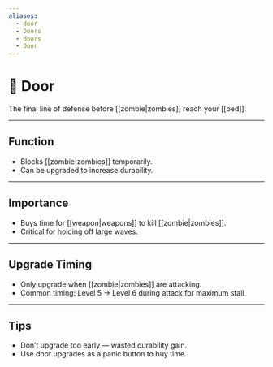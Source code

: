 ```yaml
---
aliases:
  - door
  - Doors
  - doors
  - Door
---
```

# 🚪 Door

The final line of defense before [[zombie|zombies]] reach your [[bed]].

---

## Function
- Blocks [[zombie|zombies]] temporarily.
- Can be upgraded to increase durability.

---

## Importance
- Buys time for [[weapon|weapons]] to kill [[zombie|zombies]].
- Critical for holding off large waves.

---

## Upgrade Timing
- Only upgrade when [[zombie|zombies]] are attacking.
- Common timing: Level 5 → Level 6 during attack for maximum stall.

---

## Tips
- Don’t upgrade too early — wasted durability gain.
- Use door upgrades as a panic button to buy time.
